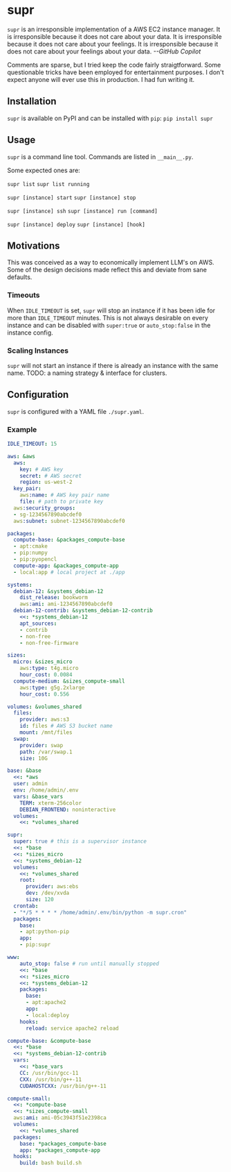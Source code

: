 supr
====
`supr` is an irresponsible implementation of a AWS EC2 instance manager. 
It is irresponsible because it does not care about your data. It is
irresponsible because it does not care about your feelings. It is
irresponsible because it does not care about your feelings about your
data. *--GitHub Copilot*

Comments are sparse, but I tried keep the code fairly 
straigtforward. Some questionable tricks have been employed for
entertainment purposes. I don't expect anyone will ever use this 
in production. I had fun writing it. 

## Installation
`supr` is available on PyPI and can be installed with `pip`:
    ```pip install supr```

## Usage
`supr` is a command line tool. Commands are listed in `__main__.py`. 

Some expected ones are:

`supr list`
`supr list running`

`supr [instance] start`
`supr [instance] stop`

`supr [instance] ssh`
`supr [instance] run [command]`

`supr [instance] deploy`
`supr [instance] [hook]`

## Motivations
This was conceived as a way to economically implement LLM's on AWS.
Some of the design decisions made reflect this and deviate from sane
defaults. 

### Timeouts
When `IDLE_TIMEOUT` is set, `supr` will stop an instance if it has been
idle for more than `IDLE_TIMEOUT` minutes. This is not always desirable 
on every instance and can be disabled with `super:true` or `auto_stop:false`
in the instance config.

### Scaling Instances
`supr` will not start an instance if there is already an instance with
the same name. TODO: a naming strategy & interface for clusters.

## Configuration
`supr` is configured with a YAML file `./supr.yaml`.

### Example
```yaml
IDLE_TIMEOUT: 15

aws: &aws
  aws:
    key: # AWS key
    secret: # AWS secret
    region: us-west-2
  key_pair:
    aws:name: # AWS key pair name
    file: # path to private key
  aws:security_groups:
  - sg-1234567890abcdef0
  aws:subnet: subnet-1234567890abcdef0

packages:
  compute-base: &packages_compute-base
  - apt:cmake
  - pip:numpy
  - pip:pyopencl
  compute-app: &packages_compute-app
  - local:app # local project at ./app

systems:
  debian-12: &systems_debian-12
    dist_release: bookworm
    aws:ami: ami-1234567890abcdef0
  debian-12-contrib: &systems_debian-12-contrib
    <<: *systems_debian-12
    apt_sources:
    - contrib
    - non-free
    - non-free-firmware

sizes:
  micro: &sizes_micro
    aws:type: t4g.micro
    hour_cost: 0.0084
  compute-medium: &sizes_compute-small
    aws:type: g5g.2xlarge
    hour_cost: 0.556

volumes: &volumes_shared
  files:
    provider: aws:s3
    id: files # AWS S3 bucket name
    mount: /mnt/files
  swap:
    provider: swap
    path: /var/swap.1
    size: 10G

base: &base
  <<: *aws
  user: admin
  env: /home/admin/.env
  vars: &base_vars
    TERM: xterm-256color
    DEBIAN_FRONTEND: noninteractive
  volumes:
    <<: *volumes_shared

supr:
  super: true # this is a supervisor instance
  <<: *base
  <<: *sizes_micro
  <<: *systems_debian-12
  volumes: 
    <<: *volumes_shared
    root:
      provider: aws:ebs
      dev: /dev/xvda
      size: 120
  crontab:
  - "*/5 * * * * /home/admin/.env/bin/python -m supr.cron"
  packages:
    base: 
    - apt:python-pip
    app:
    - pip:supr

www:
    auto_stop: false # run until manually stopped
    <<: *base
    <<: *sizes_micro
    <<: *systems_debian-12
    packages:
      base: 
      - apt:apache2
      app:
      - local:deploy
    hooks:
      reload: service apache2 reload

compute-base: &compute-base
  <<: *base
  <<: *systems_debian-12-contrib
  vars:
    <<: *base_vars
    CC: /usr/bin/gcc-11
    CXX: /usr/bin/g++-11
    CUDAHOSTCXX: /usr/bin/g++-11

compute-small:
  <<: *compute-base
  <<: *sizes_compute-small
  aws:ami: ami-05c3943f51e2398ca
  volumes:
    <<: *volumes_shared
  packages:
    base: *packages_compute-base
    app: *packages_compute-app
  hooks:
    build: bash build.sh
```



